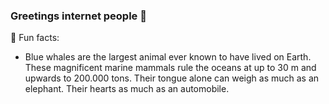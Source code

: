 ### Greetings internet people 👋

🐳 Fun facts: 
- Blue whales are the largest animal ever known to have lived on Earth.
  These magnificent marine mammals rule the oceans at up to 30 m and
  upwards to 200.000 tons. Their tongue alone can weigh as much as an
  elephant. Their hearts as much as an automobile.

